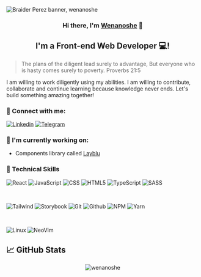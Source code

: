 <img src="https://github.com/wenanoshe/wenanoshe/assets/78445203/a3d604cb-3507-4bb7-a714-07d610d6fe87" alt="Braider Perez banner, wenanoshe" >

<h3 align="center">
Hi there, I'm <a href="https://wenanoshe.vercel.app/" target="_blank" rel="noreferrer">Wenanoshe</a> 👋
</h3>
<h2 align="center">
I'm a Front-end Web Developer 💻!
</h2>

> The plans of the diligent lead surely to advantage,
> But everyone who is hasty comes surely to poverty.
> Proverbs 21:5

I am willing to work diligently using my abilities. I am willing to contribute, collaborate and continue learning because knowledge never ends. Let's build something amazing together!

### 🤝 Connect with me:
<a href="https://linkedin.com/in/braider-andrey-perez-perez-7b09a2205/"><img src="https://img.shields.io/badge/LinkedIn-0077B5?style=for-the-badge&logo=linkedin&logoColor=white" alt="Linkedin"></a>
<a href="https://t.me/wenanoshe"><img src="https://img.shields.io/badge/Telegram-2CA5E0?style=for-the-badge&logo=telegram&logoColor=white" alt="Telegram"></a>

### 🔭 I'm currently working on:
- Components library called [Layblu](https://github.com/wenanoshe/layblu)

### 💼 Technical Skills
![React](https://img.shields.io/badge/React-20232A?style=for-the-badge&logo=react&logoColor=149ECA)
![JavaScript](https://img.shields.io/badge/JavaScript-F7DF1E?style=for-the-badge&logo=javascript&logoColor=black)
![CSS](https://img.shields.io/badge/CSS3-1572B6?style=for-the-badge&logo=css3&logoColor=white)
![HTML5](https://img.shields.io/badge/HTML5-E34F26?style=for-the-badge&logo=html5&logoColor=white)
![TypeScript](https://img.shields.io/badge/TypeScript-007ACC?style=for-the-badge&logo=typescript&logoColor=white)
![SASS](https://img.shields.io/badge/Sass-CC6699?style=for-the-badge&logo=sass&logoColor=white)

<br>

![Tailwind](https://img.shields.io/badge/Tailwind_CSS-38B2AC?style=for-the-badge&logo=tailwind-css&logoColor=white)
![Storybook](https://img.shields.io/badge/Storybook-FF75A4?style=for-the-badge&logo=storybook&logoColor=white)
![Git](https://img.shields.io/badge/GIT-E44C30?style=for-the-badge&logo=git&logoColor=white)
![Github](https://img.shields.io/badge/GitHub-100000?style=for-the-badge&logo=github&logoColor=white)
![NPM](https://img.shields.io/badge/NPM-%23000000.svg?style=for-the-badge&logo=npm&logoColor=white)
![Yarn](https://img.shields.io/badge/yarn-%232C8EBB.svg?style=for-the-badge&logo=yarn&logoColor=white)

<br>

![Linux](https://img.shields.io/badge/Linux-FCC624?style=for-the-badge&logo=linux&logoColor=black)
![NeoVim](https://img.shields.io/badge/NeoVim-%2357A143.svg?&style=for-the-badge&logo=neovim&logoColor=white)

## 📈 GitHub Stats
<p align="center"> <img src="https://github-readme-stats.vercel.app/api?username=wenanoshe&show_icons=true&theme=github_dark" alt="wenanoshe" />
